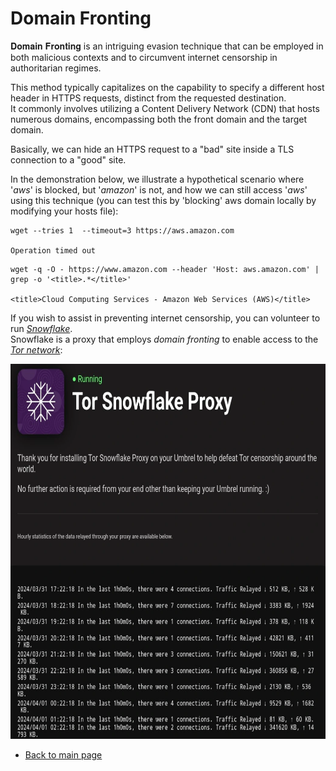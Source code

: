 # Domain Fronting
𝐃𝐨𝐦𝐚𝐢𝐧 𝐅𝐫𝐨𝐧𝐭𝐢𝐧𝐠 is an intriguing evasion technique that can be employed in both malicious contexts and to circumvent internet censorship in authoritarian regimes.  

This method typically capitalizes on the capability to specify a different host header in HTTPS requests, distinct from the requested destination.  
It commonly involves utilizing a Content Delivery Network (CDN) that hosts numerous domains, encompassing both the front domain and the target domain.  

Basically, we can hide an HTTPS request to a "bad" site inside a TLS connection to a "good" site.  

In the demonstration below, we illustrate a hypothetical scenario where '*aws*' is blocked, but '*amazon*' is not, and how we can still access '*aws*' using this technique (you can test this by 'blocking' aws domain locally by modifying your hosts file):  


```console
wget --tries 1  --timeout=3 https://aws.amazon.com

Operation timed out
```  

```console
wget -q -O - https://www.amazon.com --header 'Host: aws.amazon.com' | grep -o '<title>.*</title>'

<title>Cloud Computing Services - Amazon Web Services (AWS)</title>
```  

If you wish to assist in preventing internet censorship, you can volunteer to run [*Snowflake*](https://snowflake.torproject.org/).  
Snowflake is a proxy that employs *domain fronting* to enable access to the [*Tor network*](https://en.wikipedia.org/wiki/Tor_(network)):  

<img src="images/snowflake.png" alt="snowflake" width="650" height="600">  





- [Back to main page](../../../index.md)  